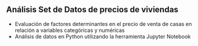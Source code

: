
## Análisis Set de Datos de precios de viviendas
* Evaluación de factores determinantes en el precio de venta de casas en relación a variables categóricas y numéricas
* Análisis de datos en Python utilizando la herramienta Jupyter Notebook



